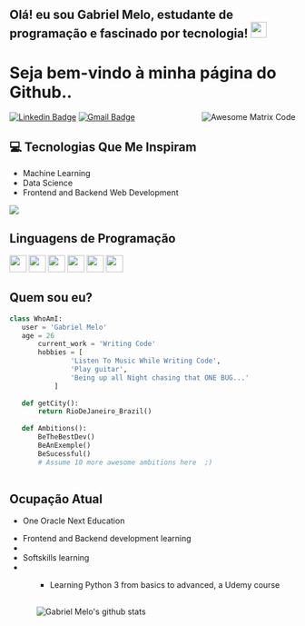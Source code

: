 ## Olá! eu sou Gabriel Melo, estudante de programação e fascinado por tecnologia! <img src="https://media.giphy.com/media/hvRJCLFzcasrR4ia7z/giphy.gif" width="28px" height="28px">

<h1>Seja bem-vindo à minha página do Github..</h1> 

<img src = 'https://github.com/gabrielmelol/gabrielmelol/blob/master/images/matrix.gif' alt = 'Awesome Matrix Code' align='right'/>

[![Linkedin Badge](https://img.shields.io/badge/-haanyali-blue?style=flat-square&logo=Linkedin&logoColor=white&link=https://www.linkedin.com/in/gabriel-melo-7753242a4/)](https://www.linkedin.com/in/gabriel-melo-7753242a4/) [![Gmail Badge](https://img.shields.io/badge/-gabriel.wlmelo@gmail.com-c14438?style=flat-square&logo=Gmail&logoColor=white&link=mailto:gabriel.wlmelo@gmail.com)](mailto:gabriel.wlmelo@gmail.com)



## :computer: Tecnologias Que Me Inspiram
* Machine Learning
* Data Science
* Frontend and Backend Web Development

<img src = "https://github-readme-stats.vercel.app/api/top-langs/?username=gabrielmelol&layout=compact">

## Linguagens de Programação
<img src = 'https://github.com/gabrielmelol/gabrielmelol/blob/master/images/python2.png' height='30'/>  <img src = 'https://github.com/gabrielmelol/gabrielmelol/blob/master/images/html.svg' width='30'/> <img src='https://github.com/gabrielmelol/gabrielmelol/blob/master/images/java.svg' width='30'/> <img src = 'https://github.com/gabrielmelol/gabrielmelol/blob/master/images/css.svg' width='30'/> <img src = 'https://github.com/gabrielmelol/gabrielmelol/blob/master/images/js.svg' width='30'/>
 <img src = 'https://github.com/gabrielmelol/gabrielmelol/blob/master/images/sql.svg' width='30'/> 
 
 ## Quem sou eu?
 ```python
 class WhoAmI:
 	user = 'Gabriel Melo'
	age = 26
		current_work = 'Writing Code'
		hobbies = [
			    'Listen To Music While Writing Code',
				'Play guitar',
				'Being up all Night chasing that ONE BUG...'
			]
	
	def getCity():
		return RioDeJaneiro_Brazil()
	
	def Ambitions():
		BeTheBestDev()
		BeAnExemple()
		BeSucessful()
		# Assume 10 more awesome ambitions here  ;)
	
 ```
 
## Ocupação Atual
 * One Oracle Next Education
 <ul><li>Frontend and Backend development learning<li>
 <li>Softskills learning<li><ul>

 * Learning Python 3 from basics to advanced, a Udemy course
 
## 

![Gabriel Melo's github stats](https://github-readme-stats.vercel.app/api?username=gabrielmelol&show_icons=true&hide=[%22issues%22])
 
 

